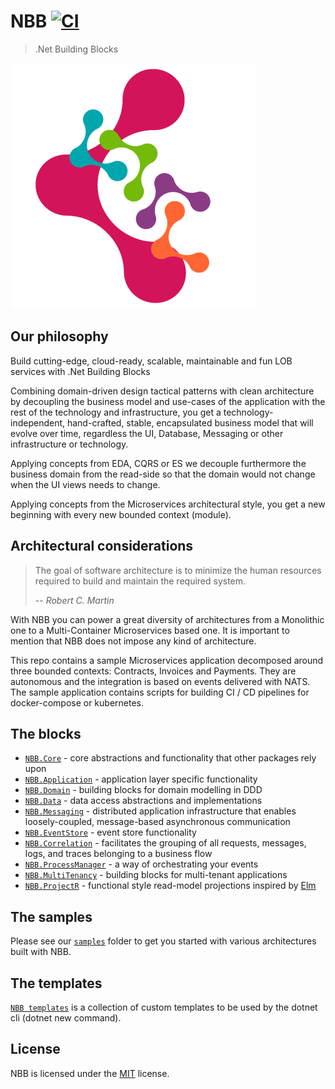 NBB [![CI](https://github.com/osstotalsoft/nbb/actions/workflows/ci.yml/badge.svg?branch=master)](https://github.com/osstotalsoft/nbb/actions/workflows/ci.yml)
===============
>.Net Building Blocks

![Building blocks](assets/img/appicon.png)

Our philosophy
----------------
Build cutting-edge, cloud-ready, scalable, maintainable and fun LOB services with .Net Building Blocks

Combining domain-driven design tactical patterns with clean architecture by decoupling the business model and use-cases of the application with the rest of the technology and infrastructure, you get a technology-independent, hand-crafted, stable, encapsulated business model that will evolve over time, regardless the UI, Database, Messaging or other infrastructure or technology.

Applying concepts from EDA, CQRS or ES we decouple furthermore the business domain from the read-side so that the domain would not change when the UI views needs to change.

Applying concepts from the Microservices architectural style, you get a new beginning with every new bounded context (module).

Architectural considerations
----------------
> The goal of software architecture is to minimize the human resources required to build and maintain the required system.
>
> -- <cite>Robert C. Martin</cite>

With NBB you can power a great diversity of architectures from a Monolithic one to a Multi-Container Microservices based one.
It is important to mention that NBB does not impose any kind of architecture.

This repo contains a sample Microservices application decomposed around three bounded contexts: Contracts, Invoices and Payments. 
They are autonomous and the integration is based on events delivered with NATS.
The sample application contains scripts for building CI / CD pipelines for docker-compose or kubernetes.

The blocks
----------------
* [`NBB.Core`](./src/Core#readme) - core abstractions and functionality that other packages rely upon
* [`NBB.Application`](./src/Application#readme) - application layer specific functionality
* [`NBB.Domain`](./src/Domain#readme) - building blocks for domain modelling in DDD 
* [`NBB.Data`](./src/Data#readme) - data access abstractions and implementations
* [`NBB.Messaging`](./src/Messaging#readme) - distributed application infrastructure that enables loosely-coupled, message-based asynchronous communication
* [`NBB.EventStore`](./src/EventStore#readme) - event store functionality
* [`NBB.Correlation`](./src/Correlation#readme) - facilitates the grouping of all requests, messages, logs, and traces belonging to a business flow
* [`NBB.ProcessManager`](./src/Orchestration#readme) - a way of orchestrating your events
* [`NBB.MultiTenancy`](./src/MultiTenancy#readme) -  building blocks for multi-tenant applications
* [`NBB.ProjectR`](./src/Projections/NBB.ProjectR#readme) - functional style read-model projections inspired by [Elm](https://guide.elm-lang.org/)

The samples
----------------
Please see our [`samples`](./samples#README.md) folder to get you started with various architectures built with NBB.

The templates
-------------

[`NBB templates`](https://github.com/osstotalsoft/nbb-templates#readme)
is a collection of custom templates to be used by the dotnet cli (dotnet new command).

## License

NBB is licensed under the [MIT](LICENSE) license.
